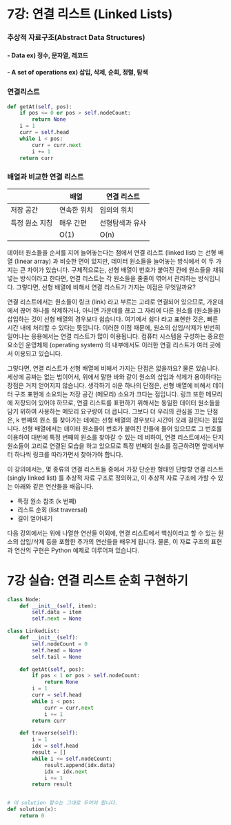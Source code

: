 # 7강: 연결 리스트 (Linked Lists)

### 추상적 자료구조(Abstract Data Structures)

#### - Data ex) 정수, 문자열, 레코드

#### - A set of operations	ex) 삽입, 삭제, 순회, 정렬, 탐색



### 연결리스트

```python
def getAt(self, pos):
    if pos <= 0 or pos > self.nodeCount:
        return None
    i = 1
    curr = self.head
    while i < pos:
        curr = curr.next
        i += 1
    return curr
```



### 배열과 비교한 연결 리스트

|                | 배열        | 연결 리스트     |
| -------------- | ----------- | --------------- |
| 저장 공간      | 연속한 위치 | 임의의 위치     |
| 특정 원소 지칭 | 매우 간편   | 선형탐색과 유사 |
|                | O(1)        | O(n)            |

데이터 원소들을 순서를 지어 늘어놓는다는 점에서 연결 리스트 (linked list) 는 선형 배열 (linear array) 과 비슷한 면이 있지만, 데이터 원소들을 늘어놓는 방식에서 이 두 가지는 큰 차이가 있습니다. 구체적으로는, 선형 배열이 번호가 붙여진 칸에 원소들을 채워넣는 방식이라고 한다면, 연결 리스트는 각 원소들을 줄줄이 엮어서 관리하는 방식입니다. 그렇다면, 선형 배열에 비해서 연결 리스트가 가지는 이점은 무엇일까요?

연결 리스트에서는 원소들이 링크 (link) 라고 부르는 고리로 연결되어 있으므로, 가운데에서 끊어 하나를 삭제하거나, 아니면 가운데를 끊고 그 자리에 다른 원소를 (원소들을) 삽입하는 것이 선형 배열의 경우보다 쉽습니다. 여기에서 쉽다 라고 표현한 것은, 빠른 시간 내에 처리할 수 있다는 뜻입니다. 이러한 이점 때문에, 원소의 삽입/삭제가 빈번히 일어나는 응용에서는 연결 리스트가 많이 이용됩니다. 컴퓨터 시스템을 구성하는 중요한 요소인 운영체제 (operating system) 의 내부에서도 이러한 연결 리스트가 여러 곳에서 이용되고 있습니다.

그렇다면, 연결 리스트가 선형 배열에 비해서 가지는 단점은 없을까요? 물론 있습니다. 세상에 공짜는 없는 법이어서, 위에서 말한 바와 같이 원소의 삽입과 삭제가 용이하다는 장점은 거저 얻어지지 않습니다. 생각하기 쉬운 하나의 단점은, 선형 배열에 비해서 데이터 구조 표현에 소요되는 저장 공간 (메모리) 소요가 크다는 점입니다. 링크 또한 메모리에 저장되어 있어야 하므로, 연결 리스트를 표현하기 위해서는 동일한 데이터 원소들을 담기 위하여 사용하는 메모리 요구량이 더 큽니다. 그보다 더 우리의 관심을 끄는 단점은, k 번째의 원소 를 찾아가는 데에는 선형 배열의 경우보다 시간이 오래 걸린다는 점입니다. 선형 배열에서는 데이터 원소들이 번호가 붙여진 칸들에 들어 있으므로 그 번호를 이용하여 대번에 특정 번째의 원소를 찾아갈 수 있는 데 비하여, 연결 리스트에서는 단지 원소들이 고리로 연결된 모습을 하고 있으므로 특정 번째의 원소를 접근하려면 앞에서부터 하나씩 링크를 따라가면서 찾아가야 합니다.

이 강의에서는, 몇 종류의 연결 리스트들 중에서 가장 단순한 형태인 단방향 연결 리스트 (singly linked list) 를 추상적 자료 구조로 정의하고, 이 추상적 자료 구조에 가할 수 있는 아래와 같은 연산들을 배웁니다.

- 특정 원소 참조 (k 번째)
- 리스트 순회 (list traversal)
- 길이 얻어내기

다음 강의에서는 위에 나열한 연산들 이외에, 연결 리스트에서 핵심이라고 할 수 있는 원소의 삽입/삭제 등을 포함한 추가의 연산들을 배우게 됩니다. 물론, 이 자료 구조의 표현과 연산의 구현은 Python 예제로 이루어져 있습니다.



# 7강 실습: 연결 리스트 순회 구현하기

``` python
class Node:
    def __init__(self, item):
        self.data = item
        self.next = None

class LinkedList:
    def __init__(self):
        self.nodeCount = 0
        self.head = None
        self.tail = None

    def getAt(self, pos):
        if pos < 1 or pos > self.nodeCount:
            return None
        i = 1
        curr = self.head
        while i < pos:
            curr = curr.next
            i += 1
        return curr

    def traverse(self):
        i = 1
        idx = self.head
        result = []
        while i <= self.nodeCount:
            result.append(idx.data)
            idx = idx.next
            i += 1
        return result


# 이 solution 함수는 그대로 두어야 합니다.
def solution(x):
    return 0
```

